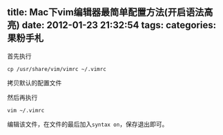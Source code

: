 title: Mac下vim编辑器最简单配置方法(开启语法高亮)
date: 2012-01-23 21:32:54
tags:
categories: 果粉手札
---

首先执行

```
cp /usr/share/vim/vimrc ~/.vimrc
```

拷贝默认的配置文件

然后再执行

```
vim ~/.vimrc
```

编辑该文件，在文件的最后加入`syntax on`，保存退出即可。